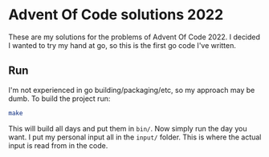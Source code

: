 # Advent Of Code solutions 2022

These are my solutions for the problems of Advent Of Code 2022.
I decided I wanted to try my hand at go, so this is the first go code I've written.

## Run

I'm not experienced in go building/packaging/etc, so my approach may be dumb.
To build the project run:

```bash
make
```

This will build all days and put them in `bin/`.
Now simply run the day you want.
I put my personal input all in the `input/` folder.
This is where the actual input is read from in the code.
